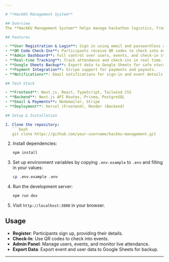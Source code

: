 ```yaml
---

# **HackKU Management System**

## Overview
The **HackKU Management System** helps manage hackathon logistics, from participant registration to event check-ins. It provides organizers and admins with tools to easily manage users, events, and real-time attendance through a simple web interface.

## Features

- **User Registration & Login**: Sign in using email and passwordless authentication.
- **QR Code Check-Ins**: Participants receive QR codes to check into events.
- **Admin Dashboard**: Full control over users, events, and check-in stats.
- **Real-time Tracking**: Track attendance and check-ins in real time.
- **Google Sheets Backup**: Export data to Google Sheets for safe storage.
- **Payment Integration**: Stripe support for payments and payouts.
- **Notifications**: Email notifications for sign-in and event details.

## Tech Stack

- **Frontend**: Next.js, React, TypeScript, Tailwind CSS
- **Backend**: Next.js API Routes, Prisma, PostgreSQL
- **Email & Payments**: Nodemailer, Stripe
- **Deployment**: Vercel (Frontend), Render (Backend)

## Setup & Installation

1. Clone the repository:
   ```bash
   git clone https://github.com/your-username/hackku-management.git
   ```
2. Install dependencies:
   ```bash
   npm install
   ```
3. Set up environment variables by copying `.env.example` to `.env` and filling in your values:
   ```bash
   cp .env.example .env
   ```
4. Run the development server:
   ```bash
   npm run dev
   ```
5. Visit `http://localhost:3000` in your browser.

## Usage

- **Register**: Participants sign up, providing their details.
- **Check-In**: Use QR codes to check into events.
- **Admin Panel**: Manage users, events, and monitor live attendance.
- **Export Data**: Export event and user data to Google Sheets for backup.

---
```

